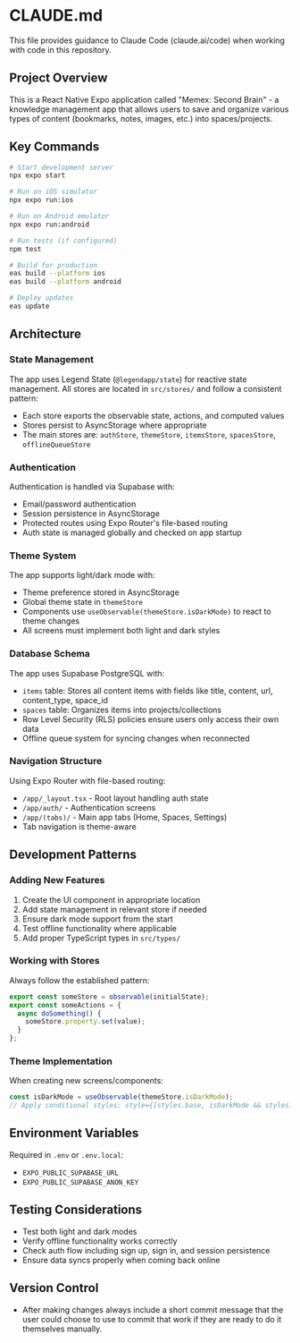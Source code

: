 # CLAUDE.md

This file provides guidance to Claude Code (claude.ai/code) when working with code in this repository.

## Project Overview
This is a React Native Expo application called "Memex: Second Brain" - a knowledge management app that allows users to save and organize various types of content (bookmarks, notes, images, etc.) into spaces/projects.

## Key Commands
```bash
# Start development server
npx expo start

# Run on iOS simulator
npx expo run:ios

# Run on Android emulator
npx expo run:android

# Run tests (if configured)
npm test

# Build for production
eas build --platform ios
eas build --platform android

# Deploy updates
eas update
```

## Architecture

### State Management
The app uses Legend State (`@legendapp/state`) for reactive state management. All stores are located in `src/stores/` and follow a consistent pattern:
- Each store exports the observable state, actions, and computed values
- Stores persist to AsyncStorage where appropriate
- The main stores are: `authStore`, `themeStore`, `itemsStore`, `spacesStore`, `offlineQueueStore`

### Authentication
Authentication is handled via Supabase with:
- Email/password authentication
- Session persistence in AsyncStorage
- Protected routes using Expo Router's file-based routing
- Auth state is managed globally and checked on app startup

### Theme System
The app supports light/dark mode with:
- Theme preference stored in AsyncStorage
- Global theme state in `themeStore`
- Components use `useObservable(themeStore.isDarkMode)` to react to theme changes
- All screens must implement both light and dark styles

### Database Schema
The app uses Supabase PostgreSQL with:
- `items` table: Stores all content items with fields like title, content, url, content_type, space_id
- `spaces` table: Organizes items into projects/collections
- Row Level Security (RLS) policies ensure users only access their own data
- Offline queue system for syncing changes when reconnected

### Navigation Structure
Using Expo Router with file-based routing:
- `/app/_layout.tsx` - Root layout handling auth state
- `/app/auth/` - Authentication screens
- `/app/(tabs)/` - Main app tabs (Home, Spaces, Settings)
- Tab navigation is theme-aware

## Development Patterns

### Adding New Features
1. Create the UI component in appropriate location
2. Add state management in relevant store if needed
3. Ensure dark mode support from the start
4. Test offline functionality where applicable
5. Add proper TypeScript types in `src/types/`

### Working with Stores
Always follow the established pattern:
```typescript
export const someStore = observable(initialState);
export const someActions = {
  async doSomething() {
    someStore.property.set(value);
  }
};
```

### Theme Implementation
When creating new screens/components:
```typescript
const isDarkMode = useObservable(themeStore.isDarkMode);
// Apply conditional styles: style={[styles.base, isDarkMode && styles.dark]}
```

## Environment Variables
Required in `.env` or `.env.local`:
- `EXPO_PUBLIC_SUPABASE_URL`
- `EXPO_PUBLIC_SUPABASE_ANON_KEY`

## Testing Considerations
- Test both light and dark modes
- Verify offline functionality works correctly
- Check auth flow including sign up, sign in, and session persistence
- Ensure data syncs properly when coming back online

## Version Control
- After making changes always include a short commit message that the user could choose to use to commit that work if they are ready to do it themselves manually. 